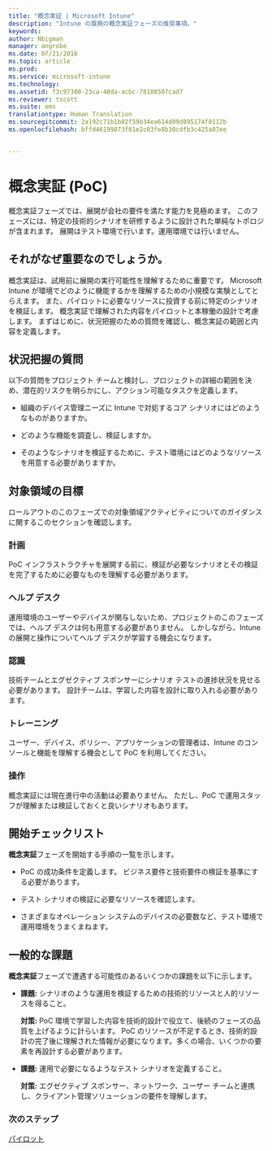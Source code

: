 ```yaml
---
title: "概念実証 | Microsoft Intune"
description: "Intune の展開の概念実証フェーズの推奨事項。"
keywords: 
author: Nbigman
manager: angrobe
ms.date: 07/21/2016
ms.topic: article
ms.prod: 
ms.service: microsoft-intune
ms.technology: 
ms.assetid: f3c97380-23ca-40da-acbc-78108507cad7
ms.reviewer: tscott
ms.suite: ems
translationtype: Human Translation
ms.sourcegitcommit: 2a192c71b1b82f59b34ea614d09d895174f8112b
ms.openlocfilehash: bffd46199873f01e2c03fe8b30cdfb3c425a07ee


---
```


# 概念実証 (PoC)
概念実証フェーズでは、展開が会社の要件を満たす能力を見極めます。 このフェーズには、特定の技術的シナリオを研修するように設計された単純なトポロジが含まれます。  展開はテスト環境で行います。運用環境では行いません。

## それがなぜ重要なのでしょうか。
概念実証は、試用前に展開の実行可能性を理解するために重要です。 Microsoft Intune が環境でどのように機能するかを理解するための小規模な実験としてとらえます。 また、パイロットに必要なリソースに投資する前に特定のシナリオを検証します。 概念実証で理解された内容をパイロットと本稼働の設計で考慮します。
まずはじめに、状況把握のための質問を確認し、概念実証の範囲と内容を定義します。

## 状況把握の質問
以下の質問をプロジェクト チームと検討し、プロジェクトの詳細の範囲を決め、潜在的リスクを明らかにし、アクション可能なタスクを定義します。

-   組織のデバイス管理ニーズに Intune で対処するコア シナリオにはどのようなものがありますか。

-   どのような機能を調査し、検証しますか。

-   そのようなシナリオを検証するために、テスト環境にはどのようなリソースを用意する必要がありますか。

## 対象領域の目標
ロールアウトのこのフェーズでの対象領域アクティビティについてのガイダンスに関するこのセクションを確認します。

### 計画
PoC インフラストラクチャを展開する前に、検証が必要なシナリオとその検証を完了するために必要なものを理解する必要があります。

### ヘルプ デスク
運用環境のユーザーやデバイスが関与しないため、プロジェクトのこのフェーズでは、ヘルプ デスクは何も用意する必要がありません。 しかしながら、Intune の展開と操作についてヘルプ デスクが学習する機会になります。

### 認識
技術チームとエグゼクティブ スポンサーにシナリオ テストの進捗状況を見せる必要があります。 設計チームは、学習した内容を設計に取り入れる必要があります。

### トレーニング
ユーザー、デバイス、ポリシー、アプリケーションの管理者は、Intune のコンソールと機能を理解する機会として PoC を利用してください。

### 操作
概念実証には現在進行中の活動は必要ありません。 ただし、PoC で運用スタッフが理解または検証しておくと良いシナリオもあります。

## 開始チェックリスト
**概念実証**フェーズを開始する手順の一覧を示します。

-   PoC の成功条件を定義します。 ビジネス要件と技術要件の検証を基準にする必要があります。

-   テスト シナリオの検証に必要なリソースを確認します。

-   さまざまなオペレーション システムのデバイスの必要数など、テスト環境で運用環境をうまくまねます。

## 一般的な課題
**概念実証**フェーズで遭遇する可能性のあるいくつかの課題を以下に示します。

-   **課題:** シナリオのような運用を検証するための技術的リソースと人的リソースを得ること。

    **対策:** PoC 環境で学習した内容を技術的設計で役立て、後続のフェーズの品質を上げるように計らいます。 PoC のリソースが不足するとき、技術的設計の完了後に理解された情報が必要になります。多くの場合、いくつかの要素を再設計する必要があります。

-   **課題:** 運用で必要になるようなテスト シナリオを定義すること。

    **対策:** エグゼクティブ スポンサー、ネットワーク、ユーザー チームと連携し、クライアント管理ソリューションの要件を理解します。

### 次のステップ
[パイロット](pilot.md)



<!--HONumber=Jul16_HO4-->



